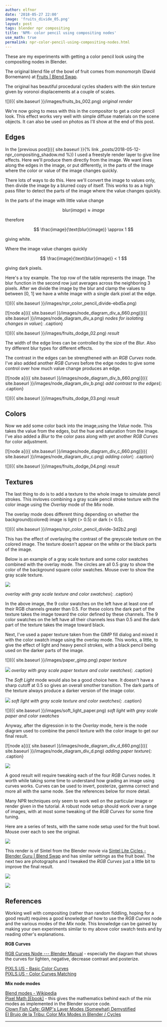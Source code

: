 ```yaml
---
author: elfnor
date: '2018-05-27 22:00'
image: 'fruits_divide_05.png'
layout: post
tags: blender npr compositing
title: 'NPR- color pencil using compositing nodes'
use_math: true
permalink: npr-color-pencil-using-compositing-nodes.html
---
```


These are my experiments with getting a color pencil look using the compositing nodes in Blender.

The original blend file of the bowl of fruit comes from monomorph (David Bornemann) at [Fruits \| Blend Swap](https://www.blendswap.com/blends/view/44482).

The original has beautiful procedural cycles shaders with the skin texture given by voronoi displacements at a couple of scales.

![]({{ site.baseurl }}/images/fruits_bs_002.png)
*original render*

We\'re now going to mess with this in the compositor to get a color pencil look. This effect works very well with simple diffuse materials on the scene objects. It can also be used on photos as I\'ll show at the end of this post.

## Edges

In the [previous post]({{ site.baseurl }}{% link _posts/2018-05-12-npr_compositing_shadow.md %}) I used a freestyle render layer to give line effects. Here we\'ll produce them directly from the image. We want lines along the edges in the image, or put differently, in the parts of the image where the color or value of the image changes quickly.

There lots of ways to do this. Here we\'ll convert the image to values only, then divide the image by a blurred copy of itself. This works to as a high pass filter to detect the parts of the image where the value changes quickly.

In the parts of the image with little value change

$$
\text{blur}(image) \approx image
$$

therefore

$$
\frac{image}{\text{blur}(image)} \approx 1
$$

giving white.

Where the image value changes quickly

$$
\frac{image}{\text{blur}(image)} < 1
$$

giving dark pixels.

Here\'s a toy example. The top row of the table represents the image. The blur function in the second row just averages across the neighboring 3 pixels. After we divide the image by the blur and clamp the values to between \[0, 1\] we have a white image with a single dark pixel at the edge.

![]({{ site.baseurl }}/images/npr_color_pencil_divide-ebd5a.png)

[![node a]({{ site.baseurl }}/images/node_diagram_div_a_660.png)]({{ site.baseurl }}/images/node_diagram_div_a.png)
*nodes for isolating changes in value*{: .caption}

![]({{ site.baseurl }}/images/fruits_dodge_02.png)
*result*

The width of the edge lines can be controlled by the size of the *Blur*. Also try different blur types for different effects.

The contrast in the edges can be strengthened with an *RGB Curves* node. I\'ve also added another *RGB Curves* before the edge nodes to give some control over how much value change produces an edge.

[![node a]({{ site.baseurl }}/images/node_diagram_div_b_660.png)]({{ site.baseurl }}/images/node_diagram_div_b.png)
*add contrast to the edges*{: .caption}

![]({{ site.baseurl }}/images/fruits_dodge_03.png)
*result*

## Colors

Now we add some color back into the image,using the *Value* node. This takes the value from the edges, but the hue and saturation from the image. I\'ve also added a *Blur* to the color pass along with yet another *RGB Curves* for color adjustment.

[![node a]({{ site.baseurl }}/images/node_diagram_div_c_660.png)]({{ site.baseurl }}/images/node_diagram_div_c.png)
*adding color*{: .caption}

![]({{ site.baseurl }}/images/fruits_dodge_04.png)
*result*

## Textures

The last thing to do is to add a texture to the whole image to simulate pencil strokes. This invloves combining a gray scale pencil stroke texture with the color image using the *Overlay* mode of the *Mix* node.

The overlay mode does different thing depending on whether the background(colored) image is light (\> 0.5) or dark (\< 0.5).

![]({{ site.baseurl }}/images/npr_color_pencil_divide-3d2b2.png)

This has the effect of overlaying the contrast of the greyscale texture on the colored image. The texture doesn\'t appear on the white or the black parts of the image.

Below is an example of a gray scale texture and some color swatches combined with the overlay mode. The circles are all 0.5 gray to show the color of the background square color swatches. Mouse over to show the gray scale texture.

<a ><img src="{{ site.baseurl }}/images/overlay_example.png" onmouseover="this.src='{{ site.baseurl }}/images/overlay_example_texture.png'" onmouseout="this.src='{{ site.baseurl }}/images/overlay_example.png'" /></a>

*overlay with gray scale texture and color swatches*{: .caption}

In the above image, the 9 color swatches on the left have at least one of their RGB channels greater than 0.5. For these colors the dark part of the texture takes the image toward the color defined by these channels. The 9 color swatches on the left have all their channels less than 0.5 and the dark part of the texture takes the image toward black.

Next, I\'ve used a paper texture taken from the GIMP fill dialog and mixed it with the color swatch image using the overlay mode. This works, a little, to give the effect of light and heavy pencil strokes, with a black pencil being used on the darker parts of the image.

![]({{ site.baseurl }}/images/paper_gimp.png)
*paper texture*

<a ><img src="{{ site.baseurl }}/images/overlay_colors_paper.png" onmouseover="this.src='{{ site.baseurl }}/images/overlay_paper.png'" onmouseout="this.src='{{ site.baseurl }}/images/overlay_colors_paper.png'" /></a>
*overlay with gray scale paper texture and color swatches*{: .caption}

The *Soft Light* mode would also be a good choice here. It doesn\'t have a sharp cutoff at 0.5 so gives an overall smother transition. The dark parts of the texture always produce a darker version of the image color.

<a ><img src="{{ site.baseurl }}/images/soft_light_example.png" onmouseover="this.src='{{ site.baseurl }}/images/overlay_colors_example.png'" onmouseout="this.src='{{ site.baseurl }}/images/soft_light_example.png'" /></a>
*soft light with gray scale texture and color swatches*{: .caption}

![]({{ site.baseurl }}/images/soft_light_paper.png)
*soft light with grey scale paper and color swatches*

Anyway, after the digression in to the *Overlay* mode, here is the node diagram used to combine the pencil texture with the color image to get our final result.

[![node a]({{ site.baseurl }}/images/node_diagram_div_d_660.png)]({{ site.baseurl }}/images/node_diagram_div_d.png)
*adding paper texture*{: .caption}

<a ><img src="{{ site.baseurl }}/images/fruits_divide_05.png" onmouseover="this.src='{{ site.baseurl }}/images/fruits_bs_002.png'" onmouseout="this.src='{{ site.baseurl }}/images/fruits_divide_05.png'" /></a>

A good result will require tweaking each of the four *RGB Curves* nodes. It worth while taking some time to understand how grading an image using curves works. Curves can be used to invert, posterize, gamma correct and more all with the same node. See the references below for more detail.

Many NPR techniques only seem to work well on the particular image or render given in the tutorial. A robust node setup should work over a range of images, with at most some tweaking of the *RGB Curves* for some fine tuning.

Here are a series of tests, with the same node setup used for the fruit bowl. Mouse over each to see the original.

<a ><img src="{{ site.baseurl }}/images/sintel_pencil.png" onmouseover="this.src='{{ site.baseurl }}/images/sintel_render.png'" onmouseout="this.src='{{ site.baseurl }}/images/sintel_pencil.png'" /></a>

This render is of Sintel from the Blender movie via [Sintel Lite Cicles - Blender Guru \| Blend Swap](https:final//www.blendswap.com/blends/view/53062) and has similar settings as the fruit bowl. The next two are photographs and I tweaked the *RGB Curves* just a little bit to improve the final result.

<a ><img src="{{ site.baseurl }}/images/feijoas_pencil.png" onmouseover="this.src='{{ site.baseurl }}/images/feijoas_image.png'" onmouseout="this.src='{{ site.baseurl }}/images/feijoas_pencil.png'" /></a>

<a ><img src="{{ site.baseurl }}/images/tiger_pencil.png" onmouseover="this.src='{{ site.baseurl }}/images/tiger_image.png'" onmouseout="this.src='{{ site.baseurl }}/images/tiger_pencil.png'" /></a>

## References

Working well with compositing (rather than random fiddling, hoping for a good result) requires a good knowledge of how to use the *RGB Curves* node and the various modes of the *Mix* node. This knowledge can be gained by making your own experiments similar to my above color swatch tests and by reading other\'s explanations.

**RGB Curves**

[RGB Curves Node --- Blender Manual](https://docs.blender.org/manual/en/dev/render/blender_render/textures/nodes/types/color/rgb_curves.html) - especially the diagram that shows the curves for lighten, negative, decrease contrast and posterize.

[PIXLS.US - Basic Color Curves](https://pixls.us/articles/basic-color-curves/)  
[PIXLS.US - Color Curves Matching](https://pixls.us/articles/color-curves-matching/)

**Mix node modes**

[Blend modes - Wikipedia](https://en.wikipedia.org/wiki/Blend_modes)  
[Pixel Math \[Ebook\]](https://gumroad.com/l/jOAsw) - this gives the mathematics behind each of the mix modes as implemented in the Blender source code.  
[Clown Fish Cafe: GIMP\'s Layer Modes (Somewhat) Demystified](https://clownfishcafe.blogspot.com/2013/11/gimp-layer-modes-normal-to-addition.html)  
[El Brujo de la Tribu: Color Mix Modes in Blender / Cycles](https://elbrujodelatribu.blogspot.com/2013/02/color-mix-modes-in-blender-cycles.html)

------------------------------------------------------------------------
